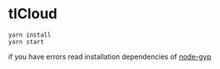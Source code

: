# tlCloud
```
yarn install
yarn start
```

if you have errors read installation dependencies of [node-gyp](https://github.com/nodejs/node-gyp)
